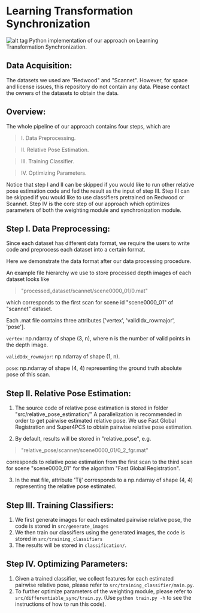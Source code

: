 # Learning Transformation Synchronization
![alt tag](https://www.cs.utexas.edu/~xrhuang/Learning2Sync/RecurrentNetwork1.png)
Python implementation of our approach on Learning Transformation Synchronization.

## Data Acquisition:
The datasets we used are "Redwood" and "Scannet". 
However, for space and license issues, this repository do not contain any data.
Please contact the owners of the datasets to obtain the data.

## Overview:
The whole pipeline of our approach contains four steps, which are

> I. Data Preprocessing.

> II. Relative Pose Estimation.

> III. Training Classifier.

> IV. Optimizing Parameters.

Notice that step I and II can be skipped if you would like to run other relative pose estimation code and fed the result as the input of step III.
Step III can be skipped if you would like to use classifiers pretrained on Redwood or Scannet. 
Step IV is the core step of our approach which optimizes parameters of both the weighting module and synchronization module.

## Step I. Data Preprocessing:
Since each dataset has different data format, we require the users to write code and preprocess each dataset
into a certain format.

Here we demonstrate the data format after our data processing procedure. 

An example file hierarchy we use to store processed depth images of each dataset looks like
  > "processed_dataset/scannet/scene0000_01/0.mat"

which corresponds to the first scan for scene id "scene0000_01" of "scannet" dataset.

Each .mat file contains three attributes ['vertex', 'validIdx_rowmajor', 'pose']. 

  `vertex`: np.ndarray of shape (3, n), where n is the number of valid points in the depth image.

  `validIdx_rowmajor`: np.ndarray of shape (1, n).

  `pose`: np.ndarray of shape (4, 4) representing the ground truth absolute pose of this scan.

## Step II. Relative Pose Estimation:
1. The source code of relative pose estimation is stored in folder "src/relative_pose_estimation/"
A parallelization is recommended in order to get pairwise estimated relative pose.
We use Fast Global Registration and Super4PCS to
    obtain pairwise relative pose estimation.

2. By default, results will be stored in "relative_pose", e.g. 
  > "relative_pose/scannet/scene0000_01/0_2_fgr.mat"
  
corresponds to relative pose estimation from the first scan to the third scan for scene "scene0000_01" 
for the algorithm "Fast Global Registration".

3. In the mat file, attribute 'Tij' corresponds to a np.ndarray of shape (4, 4) representing the relative pose estimated.

## Step III. Training Classifiers:
1. We first generate images for each estimated pairwise relative pose, the code is stored in `src/generate_images`
2. We then train our classifiers using the generated images, the code is stored in `src/training_classifiers`
3. The results will be stored in `classification/`.

## Step IV. Optimizing Parameters:
1. Given a trained classifier, we collect features for each estimated pairwise relative pose, 
  please refer to `src/training_classifier/main.py`.
2. To further optimize parameters of the weighting module, please refer to `src/differentiable_sync/train.py`.
  (Use `python train.py -h` to see the instructions of how to run this code).

